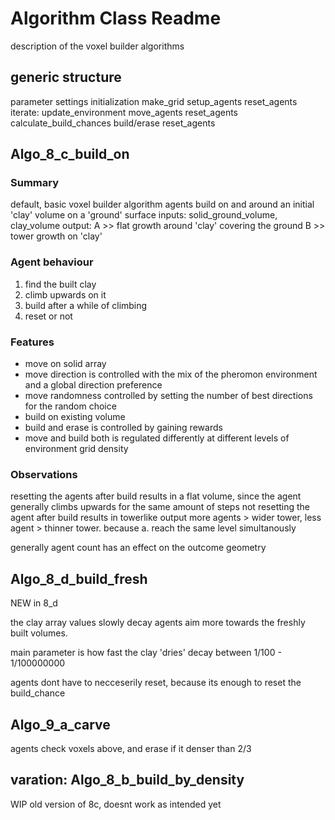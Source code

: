 # Algorithm Class Readme

description of the voxel builder algorithms

## generic structure

parameter settings
initialization
    make_grid
    setup_agents
        reset_agents
iterate:
    update_environment
    move_agents
        reset_agents
    calculate_build_chances
    build/erase
        reset_agents

## Algo_8_c_build_on

### Summary

default, basic voxel builder algorithm
agents build on and around an initial 'clay' volume on a 'ground' surface
inputs: solid_ground_volume, clay_volume
output:
    A >> flat growth around 'clay' covering the ground
    B >> tower growth on 'clay'

### Agent behaviour

1. find the built clay
2. climb upwards on it
3. build after a while of climbing
4. reset or not

### Features

- move on solid array
- move direction is controlled with the mix of the pheromon environment and a global direction preference
- move randomness controlled by setting the number of best directions for the random choice
- build on existing volume
- build and erase is controlled by gaining rewards
- move and build both is regulated differently at different levels of
  environment grid density

### Observations

resetting the agents after build results in a flat volume, since the agent generally climbs upwards for the same amount of steps
not resetting the agent after build results in towerlike output
more agents > wider tower, less agent > thinner tower. because a. reach the same level simultanously

generally agent count has an effect on the outcome geometry

## Algo_8_d_build_fresh

NEW in 8_d

the clay array values slowly decay
agents aim more towards the freshly built volumes.

main parameter is how fast the clay 'dries'
decay between 1/100 - 1/100000000

agents dont have to necceserily reset, because its enough to reset the build_chance

## Algo_9_a_carve

agents check voxels above, and erase if it denser than 2/3

## varation: Algo_8_b_build_by_density

WIP
old version of 8c, doesnt work as intended
yet
